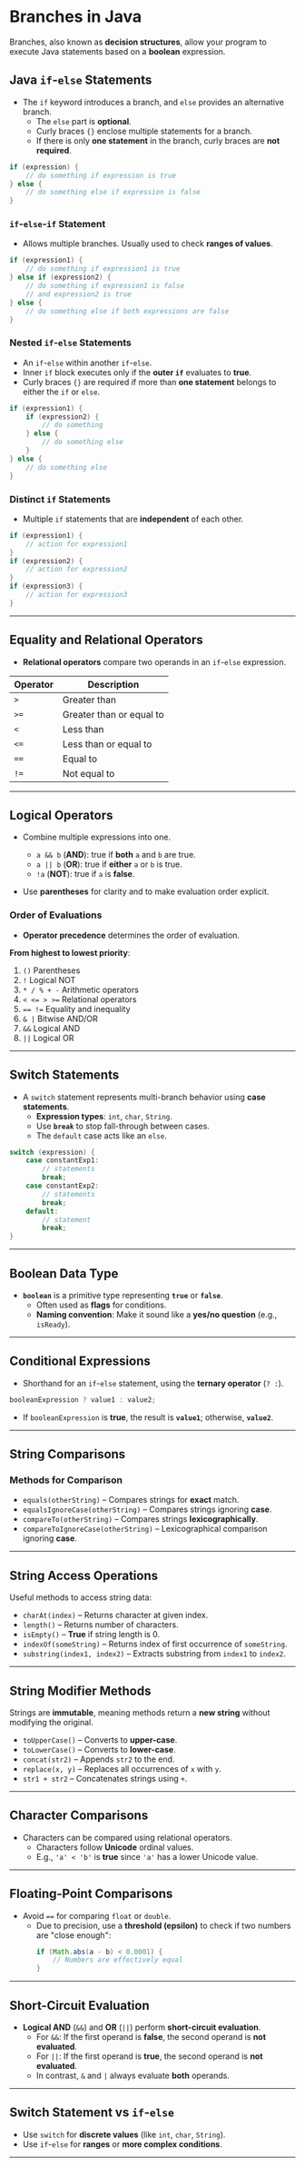# **Branches in Java**

Branches, also known as **decision structures**, allow your program to execute Java statements based on a **boolean** expression.

## **Java `if`-`else` Statements**
- The `if` keyword introduces a branch, and `else` provides an alternative branch.
   - The `else` part is **optional**.
   - Curly braces `{}` enclose multiple statements for a branch.
   - If there is only **one statement** in the branch, curly braces are **not required**.

```java
if (expression) {
    // do something if expression is true
} else {
    // do something else if expression is false
}
```

### **`if`-`else`-`if` Statement**
- Allows multiple branches. Usually used to check **ranges of values**.

```java
if (expression1) {
    // do something if expression1 is true
} else if (expression2) {
    // do something if expression1 is false 
    // and expression2 is true
} else {
    // do something else if both expressions are false
}
```

### **Nested `if`-`else` Statements**
- An `if`-`else` within another `if`-`else`.
- Inner `if` block executes only if the **outer `if`** evaluates to **true**.
- Curly braces `{}` are required if more than **one statement** belongs to either the `if` or `else`.

```java
if (expression1) {
    if (expression2) {
        // do something 
    } else {
        // do something else
    }
} else {
    // do something else
}
```

### **Distinct `if` Statements**
- Multiple `if` statements that are **independent** of each other.

```java
if (expression1) {
    // action for expression1
}
if (expression2) {
    // action for expression2
}
if (expression3) {
    // action for expression3
}
```

---

## **Equality and Relational Operators**

- **Relational operators** compare two operands in an `if`-`else` expression.

| Operator | Description                |
|----------|----------------------------|
| `>`      | Greater than               |
| `>=`     | Greater than or equal to   |
| `<`      | Less than                  |
| `<=`     | Less than or equal to      |
| `==`     | Equal to                   |
| `!=`     | Not equal to               |

---

## **Logical Operators**

- Combine multiple expressions into one.
   - `a && b` (**AND**): true if **both** `a` and `b` are true.
   - `a || b` (**OR**): true if **either** `a` or `b` is true.
   - `!a` (**NOT**): true if `a` is **false**.

- Use **parentheses** for clarity and to make evaluation order explicit.

### **Order of Evaluations**

- **Operator precedence** determines the order of evaluation.

**From highest to lowest priority**:
1. `()` Parentheses
2. `!` Logical NOT
3. `* / % + -` Arithmetic operators
4. `< <= > >=` Relational operators
5. `== !=` Equality and inequality
6. `& |` Bitwise AND/OR
7. `&&` Logical AND
8. `||` Logical OR

---

## **Switch Statements**

- A `switch` statement represents multi-branch behavior using **case statements**.
   - **Expression types**: `int`, `char`, `String`.
   - Use **`break`** to stop fall-through between cases.
   - The `default` case acts like an `else`.

```java
switch (expression) {
    case constantExp1:
        // statements
        break;
    case constantExp2:
        // statements
        break;
    default:
        // statement
        break;
}
```

---

## **Boolean Data Type**
- **`boolean`** is a primitive type representing **`true`** or **`false`**.
   - Often used as **flags** for conditions.
   - **Naming convention**: Make it sound like a **yes/no question** (e.g., `isReady`).

---

## **Conditional Expressions**
- Shorthand for an `if`-`else` statement, using the **ternary operator** (`? :`).

```java
booleanExpression ? value1 : value2;
```
- If `booleanExpression` is **true**, the result is **`value1`**; otherwise, **`value2`**.

---

## **String Comparisons**

### **Methods for Comparison**
- `equals(otherString)` – Compares strings for **exact** match.
- `equalsIgnoreCase(otherString)` – Compares strings ignoring **case**.
- `compareTo(otherString)` – Compares strings **lexicographically**.
- `compareToIgnoreCase(otherString)` – Lexicographical comparison ignoring **case**.

---

## **String Access Operations**
Useful methods to access string data:

- `charAt(index)` – Returns character at given index.
- `length()` – Returns number of characters.
- `isEmpty()` – **True** if string length is 0.
- `indexOf(someString)` – Returns index of first occurrence of `someString`.
- `substring(index1, index2)` – Extracts substring from `index1` to `index2`.

---

## **String Modifier Methods**
Strings are **immutable**, meaning methods return a **new string** without modifying the original.

- `toUpperCase()` – Converts to **upper-case**.
- `toLowerCase()` – Converts to **lower-case**.
- `concat(str2)` – Appends `str2` to the end.
- `replace(x, y)` – Replaces all occurrences of `x` with `y`.
- `str1 + str2` – Concatenates strings using `+`.

---

## **Character Comparisons**
- Characters can be compared using relational operators.
   - Characters follow **Unicode** ordinal values.
   - E.g., `'a' < 'b'` is **true** since `'a'` has a lower Unicode value.

---

## **Floating-Point Comparisons**
- Avoid `==` for comparing `float` or `double`.
   - Due to precision, use a **threshold (epsilon)** to check if two numbers are "close enough":
     ```java
     if (Math.abs(a - b) < 0.0001) { 
         // Numbers are effectively equal
     }
     ```

---

## **Short-Circuit Evaluation**

- **Logical AND** (`&&`) and **OR** (`||`) perform **short-circuit evaluation**.
   - For `&&`: If the first operand is **false**, the second operand is **not evaluated**.
   - For `||`: If the first operand is **true**, the second operand is **not evaluated**.
   - In contrast, `&` and `|` always evaluate **both** operands.

---

## **Switch Statement vs `if`-`else`**
- Use `switch` for **discrete values** (like `int`, `char`, `String`).
- Use `if`-`else` for **ranges** or **more complex conditions**.

---
